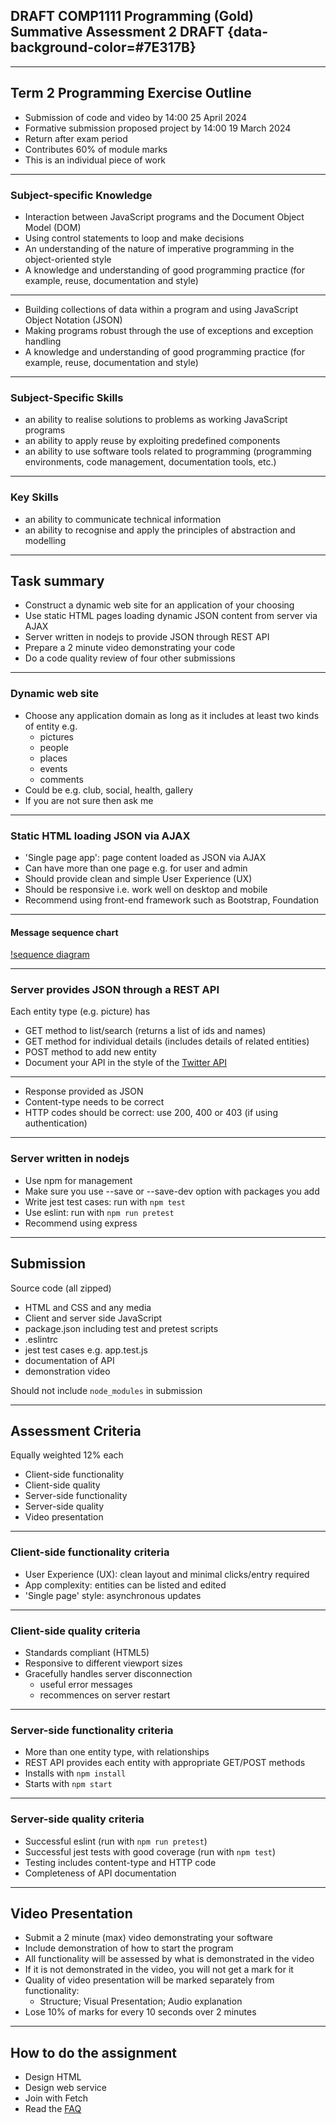 ## DRAFT COMP1111 Programming (Gold) Summative Assessment 2 DRAFT {data-background-color=#7E317B}

---

## Term 2 Programming Exercise Outline

- Submission of code and video by 14:00 25 April 2024
- Formative submission proposed project by 14:00 19 March 2024
- Return after exam period
- Contributes 60% of module marks
- This is an individual piece of work

---

### Subject-specific Knowledge

- Interaction between JavaScript programs and the Document Object Model (DOM)
- Using control statements to loop and make decisions
- An understanding of the nature of imperative programming in the object-oriented style
- A knowledge and understanding of good programming practice (for example, reuse, documentation and style)

--- 

- Building collections of data within a program and using JavaScript Object Notation (JSON)
- Making programs robust through the use of exceptions and exception handling
- A knowledge and understanding of good programming practice (for example, reuse, documentation and style)

---

### Subject-Specific Skills

- an ability to realise solutions to problems as working JavaScript programs
- an ability to apply reuse by exploiting predefined components
- an ability to use software tools related to programming (programming environments, code management, documentation tools, etc.)

---

### Key Skills

- an ability to communicate technical information
- an ability to recognise and apply the principles of abstraction and modelling

---


## Task summary

- Construct a dynamic web site for an application of your choosing
- Use static HTML pages loading dynamic JSON content from server via AJAX
- Server written in nodejs to provide JSON through REST API
- Prepare a 2 minute video demonstrating your code
- Do a code quality review of four other submissions

---

### Dynamic web site

- Choose any application domain as long as it includes at least two kinds of entity e.g.
  - pictures
  - people
  - places
  - events
  - comments
- Could be e.g. club, social, health, gallery
- If you are not sure then ask me

---

### Static HTML loading JSON via AJAX

- 'Single page app': page content loaded as JSON via AJAX
- Can have more than one page e.g. for user and admin
- Should provide clean and simple User Experience (UX)
- Should be responsive i.e. work well on desktop and mobile
- Recommend using front-end framework such as Bootstrap, Foundation

---

#### Message sequence chart

[!sequence diagram](./msc.png)

---

### Server provides JSON through a REST API

Each entity type (e.g. picture) has 

- GET method to list/search (returns a list of ids and names)
- GET method for individual details (includes details of related entities)
- POST method to add new entity
- Document your API in the style of the [Twitter API](https://developer.twitter.com/en/docs/twitter-api/api-reference-index)

---

- Response provided as JSON
- Content-type needs to be correct
- HTTP codes should be correct: use 200, 400 or 403 (if using authentication)

---

### Server written in nodejs

- Use npm for management
- Make sure you use --save or --save-dev option with packages you add
- Write jest test cases: run with `npm test`
- Use eslint: run with `npm run pretest`
- Recommend using express

---

## Submission

Source code (all zipped)

- HTML and CSS and any media
- Client and server side JavaScript
- package.json including test and pretest scripts
- .eslintrc 
- jest test cases e.g. app.test.js
- documentation of API
- demonstration video 

Should not include `node_modules` in submission

---

## Assessment Criteria

Equally weighted 12% each

- Client-side functionality
- Client-side quality
- Server-side functionality
- Server-side quality
- Video presentation

---

### Client-side functionality criteria

- User Experience (UX): clean layout and minimal clicks/entry required
- App complexity: entities can be listed and edited
- 'Single page' style: asynchronous updates

---

### Client-side quality criteria

- Standards compliant (HTML5)
- Responsive to different viewport sizes
- Gracefully handles server disconnection
  - useful error messages
  - recommences on server restart

---

### Server-side functionality criteria

- More than one entity type, with relationships
- REST API provides each entity with appropriate GET/POST methods
- Installs with `npm install`
- Starts with `npm start`

---

### Server-side quality criteria

- Successful eslint (run with `npm run pretest`)
- Successful jest tests with good coverage (run with `npm test`)
- Testing includes content-type and HTTP code
- Completeness of API documentation 

---

## Video Presentation

- Submit a 2 minute (max) video demonstrating your software
- Include demonstration of how to start the program
- All functionality will be assessed by what is demonstrated in the video
- If it is not demonstrated in the video, you will not get a mark for it
- Quality of video presentation will be marked separately from functionality:
  - Structure; Visual Presentation; Audio explanation
- Lose 10% of marks for every 10 seconds over 2 minutes

---

## How to do the assignment

- Design HTML
- Design web service
- Join with Fetch
- Read the [FAQ](FAQ.md)

